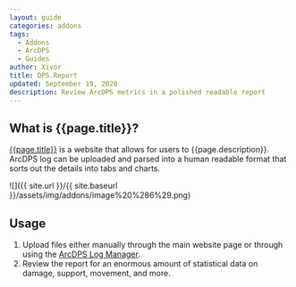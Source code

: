 ```yaml
---
layout: guide
categories: addons
tags:
  - Addons
  - ArcDPS
  - Guides
author: Xivor
title: DPS.Report 
updated: September 19, 2020
description: Review ArcDPS metrics in a polished readable report
---
```


## What is {{page.title}}?

[{{page.title}}](https://dps.report) is a website that allows for users to {{page.description}}.<!--more-->  ArcDPS log can be uploaded and parsed into a human readable format that sorts out the details into tabs and charts.

![]({{ site.url }}/{{ site.baseurl }}/assets/img/addons/image%20%286%29.png)

## Usage

1. Upload files either manually through the main website page or through using the [ArcDPS Log Manager]({{11-arcdps-log-manager}}).
2. Review the report for an enormous amount of statistical data on damage, support, movement, and more.

